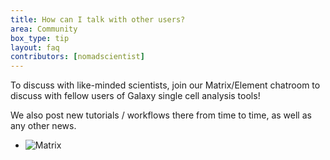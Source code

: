 ```yaml
---
title: How can I talk with other users?
area: Community
box_type: tip
layout: faq
contributors: [nomadscientist]
---
```


To discuss with like-minded scientists, join our Matrix/Element chatroom to discuss with fellow users of Galaxy single cell analysis tools!

We also post new tutorials / workflows there from time to time, as well as any other news.

- <i class="fa fa-commenting-o" aria-hidden="true"></i> ![[Matrix](../../single-cell/images/matrix-badge.svg)](https://matrix.to/#/#Galaxy-Training-Network_galaxy-single-cell:gitter.im)
